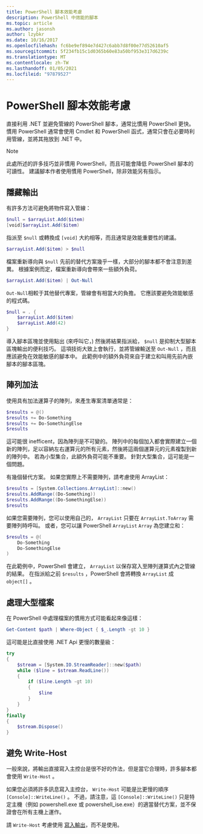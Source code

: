 ```yaml
---
title: PowerShell 腳本效能考慮
description: PowerShell 中效能的腳本
ms.topic: article
ms.author: jasonsh
author: lzybkr
ms.date: 10/16/2017
ms.openlocfilehash: fc6be9ef894e7d427c6abb7d8f00e77d52610af5
ms.sourcegitcommit: 5f234fb15c1d0365b60e83a50bf953e317d6239c
ms.translationtype: MT
ms.contentlocale: zh-TW
ms.lasthandoff: 01/05/2021
ms.locfileid: "97879527"
---
```

# <a name="powershell-scripting-performance-considerations"></a>PowerShell 腳本效能考慮

直接利用 .NET 並避免管線的 PowerShell 腳本，通常比慣用 PowerShell 更快。 慣用 PowerShell 通常會使用 Cmdlet 和 PowerShell 函式，通常只會在必要時利用管線，並將其拖放到 .NET 中。

>[!Note]
> 此處所述的許多技巧並非慣用 PowerShell，而且可能會降低 PowerShell 腳本的可讀性。 建議腳本作者使用慣用 PowerShell，除非效能另有指示。

## <a name="suppressing-output"></a>隱藏輸出

有許多方法可避免將物件寫入管線：

```PowerShell
$null = $arrayList.Add($item)
[void]$arrayList.Add($item)
```

指派至 `$null` 或轉換成 `[void]` 大約相等，而且通常是效能重要性的建議。

```PowerShell
$arrayList.Add($item) > $null
```

檔案重新導向與 `$null` 先前的替代方案幾乎一樣，大部分的腳本都不會注意到差異。
根據案例而定，檔案重新導向會帶來一些額外負荷。

```PowerShell
$arrayList.Add($item) | Out-Null
```

`Out-Null`相較于其他替代專案，管線會有相當大的負擔。
它應該要避免效能敏感的程式碼。

```PowerShell
$null = . {
    $arrayList.Add($item)
    $arrayList.Add(42)
}
```

導入腳本區塊並使用點出 (來呼叫它，) 然後將結果指派給， `$null` 是抑制大型腳本區塊輸出的便利技巧。
這項技術大致上會執行，並將管線輸送至 `Out-Null` ，而且應該避免在效能敏感的腳本中。
此範例中的額外負荷來自于建立和叫用先前內嵌腳本的腳本區塊。


## <a name="array-addition"></a>陣列加法

使用具有加法運算子的陣列，來產生專案清單通常是：

```PowerShell
$results = @()
$results += Do-Something
$results += Do-SomethingElse
$results
```

這可能很 inefficent，因為陣列是不可變的。
陣列中的每個加入都會實際建立一個新的陣列，足以容納左右運算元的所有元素，然後將這兩個運算元的元素複製到新的陣列中。
若為小型集合，此額外負荷可能不重要。
針對大型集合，這可能是一個問題。

有幾個替代方案。
如果您實際上不需要陣列，請考慮使用 ArrayList：

```PowerShell
$results = [System.Collections.ArrayList]::new()
$results.AddRange((Do-Something))
$results.AddRange((Do-SomethingElse))
$results
```

如果您需要陣列，您可以使用自己的， `ArrayList` 只要在 `ArrayList.ToArray` 需要陣列時呼叫。
或者，您可以讓 PowerShell `ArrayList` `Array` 為您建立和：

```PowerShell
$results = @(
    Do-Something
    Do-SomethingElse
)
```

在此範例中，PowerShell 會建立， `ArrayList` 以保存寫入至陣列運算式內之管線的結果。
在指派給之前 `$results` ，PowerShell 會將轉換 `ArrayList` 成 `object[]` 。

## <a name="processing-large-files"></a>處理大型檔案

在 PowerShell 中處理檔案的慣用方式可能看起來像這樣：

```PowerShell
Get-Content $path | Where-Object { $_.Length -gt 10 }
```

這可能是比直接使用 .NET Api 更慢的數量級：

```PowerShell
try
{
    $stream = [System.IO.StreamReader]::new($path)
    while ($line = $stream.ReadLine())
    {
        if ($line.Length -gt 10)
        {
            $line
        }
    }
}
finally
{
    $stream.Dispose()
}
```

## <a name="avoid-write-host"></a>避免 Write-Host

一般來說，將輸出直接寫入主控台是很不好的作法，但是當它合理時，許多腳本都會使用 `Write-Host` 。

如果您必須將許多訊息寫入主控台， `Write-Host` 可能是比更慢的順序 `[Console]::WriteLine()` 。 不過，請注意，這 `[Console]::WriteLine()` 只是特定主機（例如 powershell.exe 或 powershell_ise.exe）的適當替代方案，並不保證會在所有主機上運作。

請 `Write-Host` 考慮使用 [寫入輸出](/powershell/module/Microsoft.PowerShell.Utility/Write-Output?view=powershell-5.1&preserve-view=true)，而不是使用。

